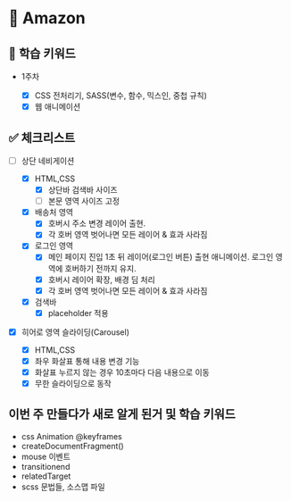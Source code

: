 # 🛒 Amazon

## 📄 학습 키워드

- 1주차

  - [x] CSS 전처리기, SASS(변수, 함수, 믹스인, 중첩 규칙)
  - [x] 웹 애니메이션

## ✅ 체크리스트

- [ ] 상단 네비게이션

  - [x] HTML,CSS
    - [x] 상단바 검색바 사이즈
    - [ ] 본문 영역 사이즈 고정
  - [x] 배송처 영역
    - [x] 호버시 주소 변경 레이어 출현.
    - [x] 각 호버 영역 벗어나면 모든 레이어 & 효과 사라짐
  - [x] 로그인 영역
    - [x] 메인 페이지 진입 1초 뒤 레이어(로그인 버튼) 출현 애니메이션. 로그인 영역에 호버하기 전까지 유지.
    - [x] 호버시 레이어 확장, 배경 딤 처리
    - [x] 각 호버 영역 벗어나면 모든 레이어 & 효과 사라짐
  - [x] 검색바
    - [x] placeholder 적용

- [x] 히어로 영역 슬라이딩(Carousel)
  - [x] HTML,CSS
  - [x] 좌우 화살표 통해 내용 변경 기능
  - [x] 화살표 누르지 않는 경우 10초마다 다음 내용으로 이동
  - [x] 무한 슬라이딩으로 동작

## 이번 주 만들다가 새로 알게 된거 및 학습 키워드

- css Animation @keyframes
- createDocumentFragment()
- mouse 이벤트
- transitionend
- relatedTarget
- scss 문법들, 소스맵 파일
